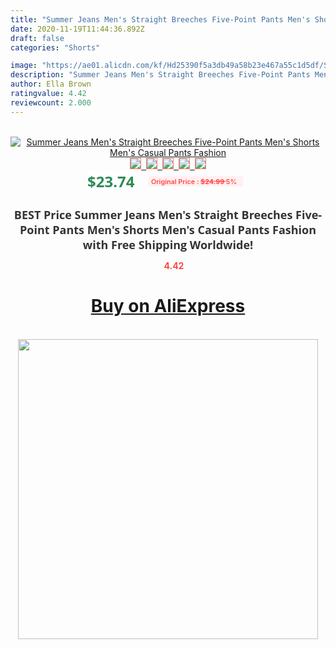 ```yaml
---
title: "Summer Jeans Men's Straight Breeches Five-Point Pants Men's Shorts Men's Casual Pants Fashion"
date: 2020-11-19T11:44:36.892Z
draft: false
categories: "Shorts"

image: "https://ae01.alicdn.com/kf/Hd25390f5a3db49a58b23e467a55c1d5df/Summer-Jeans-Men-s-Straight-Breeches-Five-Point-Pants-Men-s-Shorts-Men-s-Casual-Pants.jpg"
description: "Summer Jeans Men's Straight Breeches Five-Point Pants Men's Shorts Men's Casual Pants Fashion"
author: Ella Brown
ratingvalue: 4.42
reviewcount: 2.000
---
```

<br>
<div style="text-align: center;">
<a href="https://s.click.aliexpress.com/e/_AreH7r" target="_blank" rel="nofollow noopener noreferrer"><img alt="Summer Jeans Men's Straight Breeches Five-Point Pants Men's Shorts Men's Casual Pants Fashion" class="magnifier-image" src="https://ae01.alicdn.com/kf/Hd25390f5a3db49a58b23e467a55c1d5df/Summer-Jeans-Men-s-Straight-Breeches-Five-Point-Pants-Men-s-Shorts-Men-s-Casual-Pants.jpg_640x640.jpg">
<br>
<img style="border:1px solid salmon" src="https://ae01.alicdn.com/kf/Hd25390f5a3db49a58b23e467a55c1d5df/Summer-Jeans-Men-s-Straight-Breeches-Five-Point-Pants-Men-s-Shorts-Men-s-Casual-Pants.jpg_120x120.jpg">&nbsp;&nbsp;<img style="border:1px solid salmon" src="https://ae01.alicdn.com/kf/H5f47a0ed91514474b1cb912729ba4f36p/Summer-Jeans-Men-s-Straight-Breeches-Five-Point-Pants-Men-s-Shorts-Men-s-Casual-Pants.jpg_120x120.jpg">&nbsp;&nbsp;<img style="border:1px solid salmon" src="https://ae01.alicdn.com/kf/H33e224bce041414a98b996a19eb1c448n/Summer-Jeans-Men-s-Straight-Breeches-Five-Point-Pants-Men-s-Shorts-Men-s-Casual-Pants.jpg_120x120.jpg">&nbsp;&nbsp;<img style="border:1px solid salmon" src="https://ae01.alicdn.com/kf/Hb599b0913fbe4e4f8711d76828d9f3dfq/Summer-Jeans-Men-s-Straight-Breeches-Five-Point-Pants-Men-s-Shorts-Men-s-Casual-Pants.jpg_120x120.jpg">&nbsp;&nbsp;<img style="border:1px solid salmon" src="https://ae01.alicdn.com/kf/He6a796b1519e4708b983e0f5f5b6b37dt/Summer-Jeans-Men-s-Straight-Breeches-Five-Point-Pants-Men-s-Shorts-Men-s-Casual-Pants.jpg_120x120.jpg"></a></div><br0>
<div style="text-align: center;"><span style="background-color: white; border: 0px; box-sizing: border-box; color: seagreen; display: inline-block; font-family: &quot;open sans&quot; , &quot;arial&quot; , &quot;helvetica&quot; , sans-serif , &quot;heiti&quot;; font-size: 24px; font-stretch: inherit; font-weight: 700; line-height: inherit; margin: 0px 10px 0px 0px; padding: 0px; vertical-align: middle;">$23.74 </span>
<span style="background: rgb(255 , 241 , 241); border-radius: 3px; border: 0px; box-sizing: border-box; color: #ff4747; display: inline-block; font-family: inherit; font-size: 12px; font-stretch: inherit; font-style: inherit; font-variant: inherit; font-weight: 600; line-height: inherit; margin: 0px; padding: 2px 5px; transform: scale(0.9); vertical-align: middle;">Original Price : <b style="text-decoration: line-through;">$24.99 </b> 5%&nbsp;&nbsp;</span></div>
<h1 style="color: #333333; display: inline-block; font-family: &quot;open sans&quot; , &quot;arial&quot; , &quot;helvetica&quot; , sans-serif , &quot;heiti&quot;; font-size: 18px; font-stretch: inherit; font-weight: 700; text-align: center;">BEST Price Summer Jeans Men's Straight Breeches Five-Point Pants Men's Shorts Men's Casual Pants Fashion with Free Shipping Worldwide!</h1>
<div style="color: #ff4747; text-align: center;">
<img src="https://4.bp.blogspot.com/-M0ZcTcb-5uY/XleCXlxnR4I/AAAAAAAAAEc/OrjgMkXV1oMQFaCRZj5HQwOCBcu3w1FegCPcBGAYYCw/s1600/star.png" style="height: 15px;">&nbsp;<b>4.42</b></div>
<div class="button_cont" align="center"><a class="buynow_a" href="https://s.click.aliexpress.com/e/_AreH7r" target="_blank" rel="nofollow noopener noreferrer"><H1>Buy on AliExpress</H1></a></div><br>
<div class="separator" style="clear: both; text-align: center;">
<img src="https://lh3.googleusercontent.com/-pTy5HemUv9M/XlePHvY0dAI/AAAAAAAAAE4/0nX5iRUoIWY8eMW9Dpxeirr157OZliDIgCLcBGAsYHQ/s1600/badge.gif" width="480">
</div>
